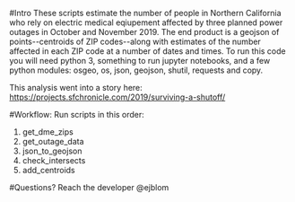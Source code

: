 #Intro
These scripts estimate the number of people in Northern California who rely on electric medical eqiupement affected by three planned power outages in October and November 2019. The end product is a geojson of points--centroids of ZIP codes--along with estimates of the number affected in each ZIP code at a number of dates and times.
To run this code you will need python 3, something to run jupyter notebooks, and a few python modules: osgeo, os, json, geojson, shutil, requests and copy.

This analysis went into a story here: https://projects.sfchronicle.com/2019/surviving-a-shutoff/

#Workflow:
Run scripts in this order:
1. get_dme_zips
2. get_outage_data
3. json_to_geojson
4. check_intersects
5. add_centroids

#Questions?
Reach the developer @ejblom

